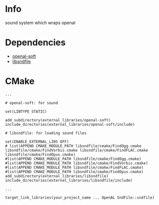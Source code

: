 # Info

sound system which wraps openal

# Dependencies
- [openal-soft](https://github.com/kcat/openal-soft)
- [libsndfile](https://github.com/libsndfile/libsndfile)

# CMake

```
...

# openal-soft: for sound

set(LIBTYPE STATIC)

add_subdirectory(external_libraries/openal-soft)
include_directories(external_libraries/openal-soft/include)

# libsndfile: for loading sound files

set(ENABLE_EXTERNAL_LIBS OFF)
# list(APPEND CMAKE_MODULE_PATH libsndfile/cmake/FindOgg.cmake libsndfile/cmake/FindVorbis.cmake libsndfile/cmake/FindFLAC.cmake libsndfile/cmake/FindOpus.cmake)
#list(APPEND CMAKE_MODULE_PATH libsndfile/cmake/FindOgg.cmake)
#list(APPEND CMAKE_MODULE_PATH libsndfile/cmake/FindVorbis.cmake)
#list(APPEND CMAKE_MODULE_PATH libsndfile/cmake/FindFLAC.cmake)
#list(APPEND CMAKE_MODULE_PATH libsndfile/cmake/FindOpus.cmake)
add_subdirectory(external_libraries/libsndfile)
include_directories(external_libraries/libsndfile/include)

... 

target_link_libraries(your_project_name ... OpenAL SndFile::sndfile)
```
